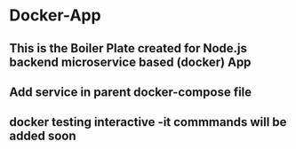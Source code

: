 # Docker-App

## This is the Boiler Plate created for Node.js backend microservice based (docker) App 

## Add service in parent docker-compose file

## docker testing interactive -it commmands will be added soon 

